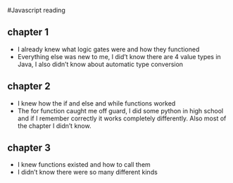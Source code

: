 #Javascript reading 

## chapter 1 
- I already knew what logic gates were and how they functioned 
- Everything else was new to me, I did’t know there are 4 value types in Java, I also didn’t know about automatic type conversion

## chapter 2 
- I knew how the if and else and while functions worked 
- The for function caught me off guard, I did some python in high school and if I remember correctly it works completely differently. Also most of the chapter I didn’t know.

## chapter 3 
- I knew functions existed and how to call them 
- I didn’t know there were so many different kinds 